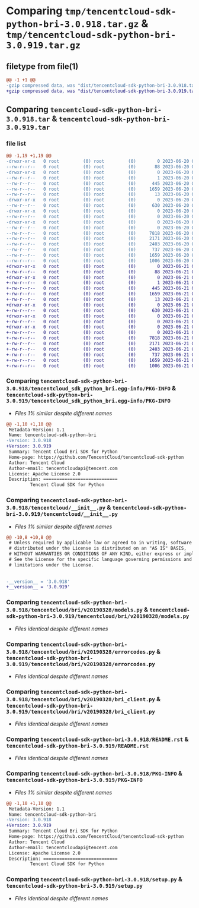 # Comparing `tmp/tencentcloud-sdk-python-bri-3.0.918.tar.gz` & `tmp/tencentcloud-sdk-python-bri-3.0.919.tar.gz`

## filetype from file(1)

```diff
@@ -1 +1 @@
-gzip compressed data, was "dist/tencentcloud-sdk-python-bri-3.0.918.tar", last modified: Tue Jun 20 02:34:19 2023, max compression
+gzip compressed data, was "dist/tencentcloud-sdk-python-bri-3.0.919.tar", last modified: Wed Jun 21 00:18:50 2023, max compression
```

## Comparing `tencentcloud-sdk-python-bri-3.0.918.tar` & `tencentcloud-sdk-python-bri-3.0.919.tar`

### file list

```diff
@@ -1,19 +1,19 @@
-drwxr-xr-x   0 root         (0) root         (0)        0 2023-06-20 02:34:19.000000 tencentcloud-sdk-python-bri-3.0.918/
--rw-r--r--   0 root         (0) root         (0)       88 2023-06-20 02:34:19.000000 tencentcloud-sdk-python-bri-3.0.918/setup.cfg
-drwxr-xr-x   0 root         (0) root         (0)        0 2023-06-20 02:34:19.000000 tencentcloud-sdk-python-bri-3.0.918/tencentcloud_sdk_python_bri.egg-info/
--rw-r--r--   0 root         (0) root         (0)        1 2023-06-20 02:34:19.000000 tencentcloud-sdk-python-bri-3.0.918/tencentcloud_sdk_python_bri.egg-info/dependency_links.txt
--rw-r--r--   0 root         (0) root         (0)      445 2023-06-20 02:34:19.000000 tencentcloud-sdk-python-bri-3.0.918/tencentcloud_sdk_python_bri.egg-info/SOURCES.txt
--rw-r--r--   0 root         (0) root         (0)     1659 2023-06-20 02:34:19.000000 tencentcloud-sdk-python-bri-3.0.918/tencentcloud_sdk_python_bri.egg-info/PKG-INFO
--rw-r--r--   0 root         (0) root         (0)       13 2023-06-20 02:34:19.000000 tencentcloud-sdk-python-bri-3.0.918/tencentcloud_sdk_python_bri.egg-info/top_level.txt
-drwxr-xr-x   0 root         (0) root         (0)        0 2023-06-20 02:34:19.000000 tencentcloud-sdk-python-bri-3.0.918/tencentcloud/
--rw-r--r--   0 root         (0) root         (0)      630 2023-06-20 02:34:19.000000 tencentcloud-sdk-python-bri-3.0.918/tencentcloud/__init__.py
-drwxr-xr-x   0 root         (0) root         (0)        0 2023-06-20 02:34:19.000000 tencentcloud-sdk-python-bri-3.0.918/tencentcloud/bri/
--rw-r--r--   0 root         (0) root         (0)        0 2023-06-20 02:34:19.000000 tencentcloud-sdk-python-bri-3.0.918/tencentcloud/bri/__init__.py
-drwxr-xr-x   0 root         (0) root         (0)        0 2023-06-20 02:34:19.000000 tencentcloud-sdk-python-bri-3.0.918/tencentcloud/bri/v20190328/
--rw-r--r--   0 root         (0) root         (0)        0 2023-06-20 02:34:19.000000 tencentcloud-sdk-python-bri-3.0.918/tencentcloud/bri/v20190328/__init__.py
--rw-r--r--   0 root         (0) root         (0)     7818 2023-06-20 02:34:19.000000 tencentcloud-sdk-python-bri-3.0.918/tencentcloud/bri/v20190328/models.py
--rw-r--r--   0 root         (0) root         (0)     2171 2023-06-20 02:34:19.000000 tencentcloud-sdk-python-bri-3.0.918/tencentcloud/bri/v20190328/errorcodes.py
--rw-r--r--   0 root         (0) root         (0)     2403 2023-06-20 02:34:19.000000 tencentcloud-sdk-python-bri-3.0.918/tencentcloud/bri/v20190328/bri_client.py
--rw-r--r--   0 root         (0) root         (0)      737 2023-06-20 02:34:19.000000 tencentcloud-sdk-python-bri-3.0.918/README.rst
--rw-r--r--   0 root         (0) root         (0)     1659 2023-06-20 02:34:19.000000 tencentcloud-sdk-python-bri-3.0.918/PKG-INFO
--rw-r--r--   0 root         (0) root         (0)     1006 2023-06-20 02:34:19.000000 tencentcloud-sdk-python-bri-3.0.918/setup.py
+drwxr-xr-x   0 root         (0) root         (0)        0 2023-06-21 00:18:50.000000 tencentcloud-sdk-python-bri-3.0.919/
+-rw-r--r--   0 root         (0) root         (0)       88 2023-06-21 00:18:50.000000 tencentcloud-sdk-python-bri-3.0.919/setup.cfg
+drwxr-xr-x   0 root         (0) root         (0)        0 2023-06-21 00:18:50.000000 tencentcloud-sdk-python-bri-3.0.919/tencentcloud_sdk_python_bri.egg-info/
+-rw-r--r--   0 root         (0) root         (0)        1 2023-06-21 00:18:50.000000 tencentcloud-sdk-python-bri-3.0.919/tencentcloud_sdk_python_bri.egg-info/dependency_links.txt
+-rw-r--r--   0 root         (0) root         (0)      445 2023-06-21 00:18:50.000000 tencentcloud-sdk-python-bri-3.0.919/tencentcloud_sdk_python_bri.egg-info/SOURCES.txt
+-rw-r--r--   0 root         (0) root         (0)     1659 2023-06-21 00:18:50.000000 tencentcloud-sdk-python-bri-3.0.919/tencentcloud_sdk_python_bri.egg-info/PKG-INFO
+-rw-r--r--   0 root         (0) root         (0)       13 2023-06-21 00:18:50.000000 tencentcloud-sdk-python-bri-3.0.919/tencentcloud_sdk_python_bri.egg-info/top_level.txt
+drwxr-xr-x   0 root         (0) root         (0)        0 2023-06-21 00:18:50.000000 tencentcloud-sdk-python-bri-3.0.919/tencentcloud/
+-rw-r--r--   0 root         (0) root         (0)      630 2023-06-21 00:18:50.000000 tencentcloud-sdk-python-bri-3.0.919/tencentcloud/__init__.py
+drwxr-xr-x   0 root         (0) root         (0)        0 2023-06-21 00:18:50.000000 tencentcloud-sdk-python-bri-3.0.919/tencentcloud/bri/
+-rw-r--r--   0 root         (0) root         (0)        0 2023-06-21 00:18:50.000000 tencentcloud-sdk-python-bri-3.0.919/tencentcloud/bri/__init__.py
+drwxr-xr-x   0 root         (0) root         (0)        0 2023-06-21 00:18:50.000000 tencentcloud-sdk-python-bri-3.0.919/tencentcloud/bri/v20190328/
+-rw-r--r--   0 root         (0) root         (0)        0 2023-06-21 00:18:50.000000 tencentcloud-sdk-python-bri-3.0.919/tencentcloud/bri/v20190328/__init__.py
+-rw-r--r--   0 root         (0) root         (0)     7818 2023-06-21 00:18:50.000000 tencentcloud-sdk-python-bri-3.0.919/tencentcloud/bri/v20190328/models.py
+-rw-r--r--   0 root         (0) root         (0)     2171 2023-06-21 00:18:50.000000 tencentcloud-sdk-python-bri-3.0.919/tencentcloud/bri/v20190328/errorcodes.py
+-rw-r--r--   0 root         (0) root         (0)     2403 2023-06-21 00:18:50.000000 tencentcloud-sdk-python-bri-3.0.919/tencentcloud/bri/v20190328/bri_client.py
+-rw-r--r--   0 root         (0) root         (0)      737 2023-06-21 00:18:50.000000 tencentcloud-sdk-python-bri-3.0.919/README.rst
+-rw-r--r--   0 root         (0) root         (0)     1659 2023-06-21 00:18:50.000000 tencentcloud-sdk-python-bri-3.0.919/PKG-INFO
+-rw-r--r--   0 root         (0) root         (0)     1006 2023-06-21 00:18:50.000000 tencentcloud-sdk-python-bri-3.0.919/setup.py
```

### Comparing `tencentcloud-sdk-python-bri-3.0.918/tencentcloud_sdk_python_bri.egg-info/PKG-INFO` & `tencentcloud-sdk-python-bri-3.0.919/tencentcloud_sdk_python_bri.egg-info/PKG-INFO`

 * *Files 1% similar despite different names*

```diff
@@ -1,10 +1,10 @@
 Metadata-Version: 1.1
 Name: tencentcloud-sdk-python-bri
-Version: 3.0.918
+Version: 3.0.919
 Summary: Tencent Cloud Bri SDK for Python
 Home-page: https://github.com/TencentCloud/tencentcloud-sdk-python
 Author: Tencent Cloud
 Author-email: tencentcloudapi@tencent.com
 License: Apache License 2.0
 Description: ============================
         Tencent Cloud SDK for Python
```

### Comparing `tencentcloud-sdk-python-bri-3.0.918/tencentcloud/__init__.py` & `tencentcloud-sdk-python-bri-3.0.919/tencentcloud/__init__.py`

 * *Files 1% similar despite different names*

```diff
@@ -10,8 +10,8 @@
 # Unless required by applicable law or agreed to in writing, software
 # distributed under the License is distributed on an "AS IS" BASIS,
 # WITHOUT WARRANTIES OR CONDITIONS OF ANY KIND, either express or implied.
 # See the License for the specific language governing permissions and
 # limitations under the License.
 
 
-__version__ = '3.0.918'
+__version__ = '3.0.919'
```

### Comparing `tencentcloud-sdk-python-bri-3.0.918/tencentcloud/bri/v20190328/models.py` & `tencentcloud-sdk-python-bri-3.0.919/tencentcloud/bri/v20190328/models.py`

 * *Files identical despite different names*

### Comparing `tencentcloud-sdk-python-bri-3.0.918/tencentcloud/bri/v20190328/errorcodes.py` & `tencentcloud-sdk-python-bri-3.0.919/tencentcloud/bri/v20190328/errorcodes.py`

 * *Files identical despite different names*

### Comparing `tencentcloud-sdk-python-bri-3.0.918/tencentcloud/bri/v20190328/bri_client.py` & `tencentcloud-sdk-python-bri-3.0.919/tencentcloud/bri/v20190328/bri_client.py`

 * *Files identical despite different names*

### Comparing `tencentcloud-sdk-python-bri-3.0.918/README.rst` & `tencentcloud-sdk-python-bri-3.0.919/README.rst`

 * *Files identical despite different names*

### Comparing `tencentcloud-sdk-python-bri-3.0.918/PKG-INFO` & `tencentcloud-sdk-python-bri-3.0.919/PKG-INFO`

 * *Files 1% similar despite different names*

```diff
@@ -1,10 +1,10 @@
 Metadata-Version: 1.1
 Name: tencentcloud-sdk-python-bri
-Version: 3.0.918
+Version: 3.0.919
 Summary: Tencent Cloud Bri SDK for Python
 Home-page: https://github.com/TencentCloud/tencentcloud-sdk-python
 Author: Tencent Cloud
 Author-email: tencentcloudapi@tencent.com
 License: Apache License 2.0
 Description: ============================
         Tencent Cloud SDK for Python
```

### Comparing `tencentcloud-sdk-python-bri-3.0.918/setup.py` & `tencentcloud-sdk-python-bri-3.0.919/setup.py`

 * *Files identical despite different names*

